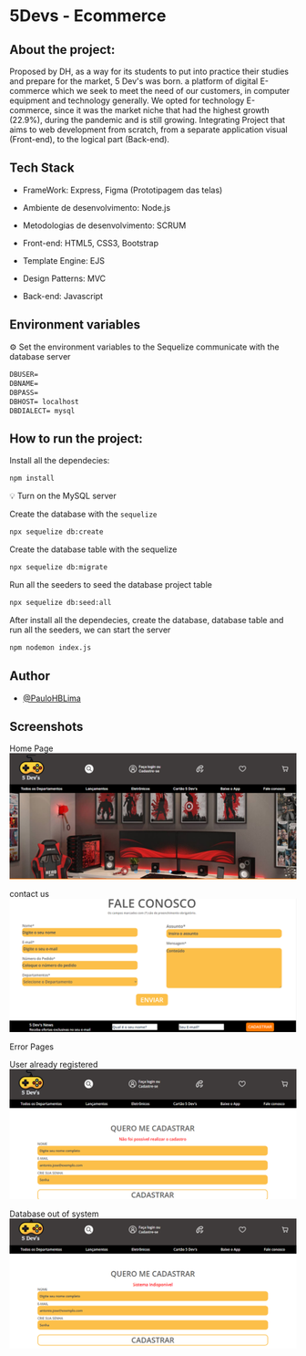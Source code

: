 # 5Devs - Ecommerce

## About the project:
Proposed by DH, as a way for its students to
put into practice their studies and prepare for
the market, 5 Dev's was born. a platform
of digital E-commerce which we seek to meet the need
of our customers, in computer equipment and technology
generally. We opted for technology E-commerce, since it was the
market niche that had the highest growth (22.9%),
during the pandemic and is still growing.
Integrating Project that aims to
web development from scratch, from a separate application
visual (Front-end), to the logical part (Back-end).

## Tech Stack

* FrameWork: Express, Figma (Prototipagem das telas)

* Ambiente de desenvolvimento: Node.js

* Metodologias de desenvolvimento: SCRUM

* Front-end: HTML5, CSS3, Bootstrap

* Template Engine: EJS

* Design Patterns: MVC

* Back-end: Javascript

## Environment variables
⚙️ Set the environment variables to the Sequelize communicate with the database server
````properties
DBUSER=
DBNAME=
DBPASS=
DBHOST= localhost
DBDIALECT= mysql
````
## How to run the project:

Install all the dependecies:
````bash
npm install
````
💡 Turn on the MySQL server 

Create the database with the `sequelize`
````bash
npx sequelize db:create
````
Create the database table with the sequelize
````bash
npx sequelize db:migrate
````
Run all the seeders to seed the database project table
````bash
npx sequelize db:seed:all
````
After install all the dependecies, create the database, database table and run all the seeders, we can start the server
````bash
npm nodemon index.js
````

## Author

- [@PauloHBLima](https://www.github.com/PauloHBLima)

## Screenshots

Home Page
![Home Page](./public/readme/homepage.PNG)

contact us
![Fale Conosco](./public/readme/faleConosco.PNG)


Error Pages

User already registered
![Individual Page](./public/readme/errorUser.PNG)


Database out of system
![Individual Page](./public/readme/errorBanco.PNG)

